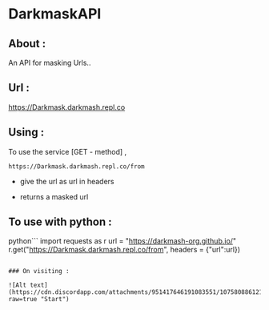 # DarkmaskAPI

## About :

An API for masking Urls..

## Url :
    
  https://Darkmask.darkmash.repl.co

## Using :

To use the service [GET - method] ,
  ```
  https://Darkmask.darkmash.repl.co/from
  ```
 
 - give the url as url in headers
    
 - returns a masked url

## To use with python :
python```
import requests as r
url = "https://darkmash-org.github.io/"
r.get("https://Darkmask.darkmash.repl.co/from", headers = {"url":url})
```

### On visiting :

![Alt text](https://cdn.discordapp.com/attachments/951417646191083551/1075808861216325694/image.png?raw=true "Start")
